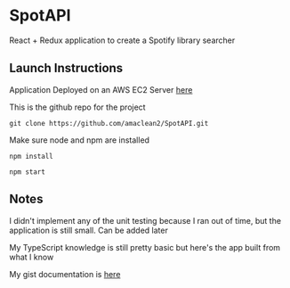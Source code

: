# SpotAPI

React + Redux application to create a Spotify library searcher

## Launch Instructions

Application Deployed on an AWS EC2 Server [here](http://52.14.191.202)

This is the github repo for the project

```git clone https://github.com/amaclean2/SpotAPI.git```

Make sure node and npm are installed

```npm install```

```npm start```

## Notes

I didn't implement any of the unit testing because I ran out of time, but the application is still small.
Can be added later

My TypeScript knowledge is still pretty basic but here's the app built from what I know

My gist documentation is [here](https://gist.github.com/amaclean2/c907b982d436bd74e6f51603b22d2fd2)
